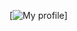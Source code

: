 [![My profile](https://github-readme-stats.vercel.app/api?username=eiandremoreira&show_icons=true&theme=midnight-purple)]

